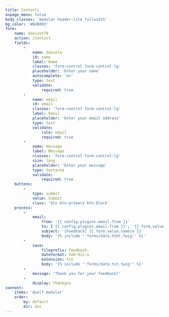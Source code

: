 ```yaml
---
title: Contatti
onpage_menu: false
body_classes: 'modular header-lite fullwidth'
bg_color: '#B4B093'
form:
    name: dancast78
    action: /contact
    fields:
        -
            name: daniele
            id: name
            label: Name
            classes: 'form-control form-control-lg'
            placeholder: 'Enter your name'
            autocomplete: 'on'
            type: text
            validate:
                required: true
        -
            name: email
            id: email
            classes: 'form-control form-control-lg'
            label: Email
            placeholder: 'Enter your email address'
            type: text
            validate:
                rule: email
                required: true
        -
            name: message
            label: Message
            classes: 'form-control form-control-lg'
            size: long
            placeholder: 'Enter your message'
            type: textarea
            validate:
                required: true
    buttons:
        -
            type: submit
            value: Submit
            class: 'btn btn-primary btn-block'
    process:
        -
            email:
                from: '{{ config.plugins.email.from }}'
                to: ['{{ config.plugins.email.from }}', '{{ form.value.email }}']
                subject: '[Feedback] {{ form.value.name|e }}'
                body: '{% include ''forms/data.html.twig'' %}'
        -
            save:
                fileprefix: feedback-
                dateformat: Ymd-His-u
                extension: txt
                body: '{% include ''forms/data.txt.twig'' %}'
        -
            message: 'Thank you for your feedback!'
        -
            display: thankyou
content:
    items: '@self.modular'
    order:
        by: default
        dir: asc
---
```



